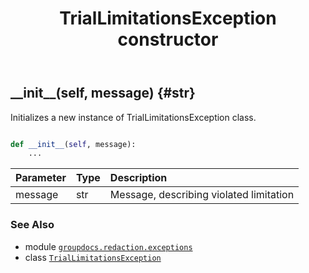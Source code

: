﻿---
title: TrialLimitationsException constructor
second_title: GroupDocs.Redaction for Python via .NET API References
description: 
type: docs
weight: 10
url: /python-net/groupdocs.redaction.exceptions/triallimitationsexception/__init__/
is_root: false
---

## \_\_init\_\_(self, message) {#str}

Initializes a new instance of TrialLimitationsException class.



```python

def __init__(self, message):
    ...
```


| Parameter | Type | Description |
| :- | :- | :- |
| message | str | Message, describing violated limitation |



### See Also
* module [`groupdocs.redaction.exceptions`](../../)
* class [`TrialLimitationsException`](/redaction/python-net/groupdocs.redaction.exceptions/triallimitationsexception)
